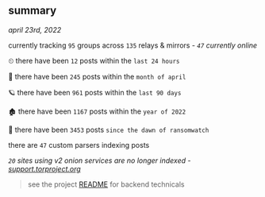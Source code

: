 
## summary
_april 23rd, 2022_

currently tracking `95` groups across `135` relays & mirrors - _`47` currently online_

⏲ there have been `12` posts within the `last 24 hours`

🦈 there have been `245` posts within the `month of april`

🪐 there have been `961` posts within the `last 90 days`

🏚 there have been `1167` posts within the `year of 2022`

🦕 there have been `3453` posts `since the dawn of ransomwatch`

there are `47` custom parsers indexing posts

_`20` sites using v2 onion services are no longer indexed - [support.torproject.org](https://support.torproject.org/onionservices/v2-deprecation/)_

> see the project [README](https://github.com/thetanz/ransomwatch#ransomwatch--) for backend technicals
